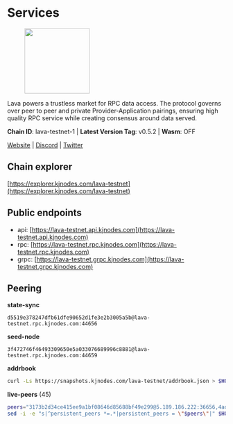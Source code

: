 # Services

<figure><img src="https://raw.githubusercontent.com/kj89/testnet_manuals/main/pingpub/logos/lava.png" width="150" alt=""><figcaption></figcaption></figure>

Lava powers a trustless market for RPC data access. The protocol  governs over peer to peer and private Provider-Application pairings,  ensuring high quality RPC service while creating consensus around data served.

**Chain ID**: lava-testnet-1 | **Latest Version Tag**: v0.5.2 | **Wasm**: OFF

[Website](https://lavanet.xyz) | [Discord](https://discord.com/invite/Tbk5NxTCdA) | [Twitter](https://twitter.com/lavanetxyz)




## Chain explorer
[https://explorer.kjnodes.com/lava-testnet](https://explorer.kjnodes.com/lava-testnet)

## Public endpoints

* api: [https://lava-testnet.api.kjnodes.com](https://lava-testnet.api.kjnodes.com)
* rpc: [https://lava-testnet.rpc.kjnodes.com](https://lava-testnet.rpc.kjnodes.com)
* grpc: [https://lava-testnet.grpc.kjnodes.com](https://lava-testnet.grpc.kjnodes.com)

## Peering

**state-sync**

```text
d5519e378247dfb61dfe90652d1fe3e2b3005a5b@lava-testnet.rpc.kjnodes.com:44656
```

**seed-node**

```text
3f472746f46493309650e5a033076689996c8881@lava-testnet.rpc.kjnodes.com:44659
```

**addrbook**
```bash
curl -Ls https://snapshots.kjnodes.com/lava-testnet/addrbook.json > $HOME/.lava/config/addrbook.json
```

**live-peers** (45)
```bash
peers="3173b2d34ce415ee9a1bf08646d85688bf49e299@5.189.186.222:36656,4ad3f3731073a016fa0c99118b2a5a2d313928f5@207.180.233.148:26656,e1383b216c42acc842193c5ac7321ce6c0d73db0@78.47.37.142:26656,4715cdd262ebd8d5818d7fbf2605660bcde884f2@168.119.108.247:26656,370ae92bd28701e0c1d8dc912ccf0d40fe0db3d5@157.90.245.166:26656,d5519e378247dfb61dfe90652d1fe3e2b3005a5b@65.109.68.190:44656,821c9347c927db52138dcd4bb54478fdf17f273e@81.0.218.53:26656,4634ca7cefe997035440df1095915ed255e81296@49.12.189.98:26656,e268a2ce255d51a93e6ec89ee73c233bbaec70f4@49.12.185.46:26656,c0efea9152aed75fcf3022b8af45243818c59d6a@49.12.13.104:26656,3a445bfdbe2d0c8ee82461633aa3af31bc2b4dc0@3.252.219.158:26656,d5ad7ae6caf54ef20a6dc04d30a55caac6c540c9@5.61.41.138:26656,944389dd08321247c8ad687d904591a3d73d16c6@173.249.38.130:26656,4732ed188fbe7603f81d9f4c825397277bb72217@5.75.235.195:26656,8a089094624f27698f365402a059b8b810532805@207.180.229.129:26656,6f1f1414c63e9ffca9cb59fe4c847580da2020d6@109.123.235.222:10104,a2afdc48785be73f208af349e78d632b5556cc01@5.75.226.151:26656,5c2a752c9b1952dbed075c56c600c3a79b58c395@185.16.39.172:27066,c83d7b205b2e80bd9a33c13161bd39d520988455@38.242.139.189:26656,b7c3cedc778d93296f179373c3bc6a521e4b682e@65.109.69.160:30656,dfa93668152cb6b3a822c987f9c22110a1c2f314@178.18.255.221:26656,e593c7a9ca61f5616119d6beb5bd8ef5dd28d62d@34.246.190.1:26656,bc2e99e6004bb0b87c72ca10f20cd1617edf70fe@141.94.73.93:56656,bec79fab73dbbe345d8b26cdeeeee4ab83fdf80e@176.9.22.117:35656,6a55747d1f93e46696f233ac563e28fea24afc47@38.242.237.192:36656,d53f227f0682ec552ae1932de2547fa717119253@95.216.102.235:39043,474e2436e097c28472a1fe269e1825762fa340d6@38.242.128.19:26656,d60e577b6dbdac7a7cd620f71a6bff71f9f82c2e@146.19.24.242:26656,3a0f10539eb8e0f46432564edaf6303bd67c18f3@23.88.71.247:26656,d53152e10f4de9e968eb98afc0f000343ebb3b02@135.181.115.115:33656,ade02cddf71489b79a2054a7c6ba2cab8a0abb18@185.163.125.232:26656,e83c0fdeb2b0e258bb559d657d0907b63635127a@159.69.149.85:26656,1598a86c04a64d17fa15a07eb201f50c5d760842@75.119.136.106:26656,c5c98017339ce6d4d5d2a4fd0fb1aaeb966ef0f7@65.108.124.57:36656,fdc3bd914360b1be8ee2e9f4a447223830527497@78.46.36.203:26656,d894084a12a25fac29f8296e20bf4c8f60da36eb@89.252.21.37:36656,07c8a4eea1f6826509d9da5ec7eee7a1a145ab09@20.24.72.210:26656,1b09acd86e1a2db56c72db7848ada3ad581f027a@95.217.109.222:36656,5e8d65796d939fc16fa0c955dfbd16c9c519606b@222.71.35.43:26656,1550fe479ee2dcfa35f7dcd2c66f37a50d34b0e3@178.63.132.243:2237,bc31fa2f9688477702309a412242fd19dd6e2d76@116.10.64.121:26656,ad3452ba04226786b740f4cf9b347202347f6207@78.47.184.41:26656,e8256f9fedf27b6de76c8a13e2db050d0a7bd905@95.216.42.83:26656,d495c9552eaa56e9433a8df9bd11e7bccd4233fb@5.75.149.73:26656,0aab2ddf87295853a4294b5784761864f551b6f0@173.249.60.236:20656"
sed -i -e "s|^persistent_peers *=.*|persistent_peers = \"$peers\"|" $HOME/.lava/config/config.toml
```
